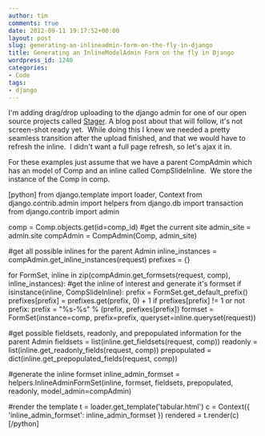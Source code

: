 ```yaml
---
author: tim
comments: true
date: 2012-09-11 19:17:52+00:00
layout: post
slug: generating-an-inlineadmin-form-on-the-fly-in-django
title: Generating an InlineModelAdmin Form on the fly in Django
wordpress_id: 1240
categories:
- Code
tags:
- django
---
```


I'm adding drag/drop uploading to the django admin for one of our open source projects called [Stager](https://github.com/aiaio/ai-stager). A blog post about that will follow, it's not screen-shot ready yet.  While doing this I knew we needed a pretty seamless transition after the upload finished, and that we would have to refresh the inline.  I didn't want a full page refresh, so let's ajax it in.

For these examples just assume that we have a parent CompAdmin which has an model of Comp and an inline called CompSlideInline.  We store the instance of the Comp in comp.

[python]
from django.template import loader, Context
from django.contrib.admin import helpers
from django.db import transaction
from django.contrib import admin

comp = Comp.objects.get(id=comp_id)
#get the current site
admin_site = admin.site
compAdmin = CompAdmin(Comp, admin_site)

#get all possible inlines for the parent Admin
inline_instances = compAdmin.get_inline_instances(request)
prefixes = {}

for FormSet, inline in zip(compAdmin.get_formsets(request, comp), inline_instances):
    #get the inline of interest and generate it's formset
    if isinstance(inline, CompSlideInline):
        prefix = FormSet.get_default_prefix()
        prefixes[prefix] = prefixes.get(prefix, 0) + 1
        if prefixes[prefix] != 1 or not prefix:
            prefix = "%s-%s" % (prefix, prefixes[prefix])
        formset = FormSet(instance=comp, prefix=prefix, queryset=inline.queryset(request))

#get possible fieldsets, readonly, and prepopulated information for the parent Admin
fieldsets = list(inline.get_fieldsets(request, comp))
readonly = list(inline.get_readonly_fields(request, comp))
prepopulated = dict(inline.get_prepopulated_fields(request, comp))

#generate the inline formset
inline_admin_formset = helpers.InlineAdminFormSet(inline, formset,
            fieldsets, prepopulated, readonly, model_admin=compAdmin)

#render the template
t = loader.get_template('tabular.html')
c = Context({ 'inline_admin_formset': inline_admin_formset })
rendered = t.render(c)
[/python]
